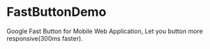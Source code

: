 FastButtonDemo
==============

Google Fast Button for Mobile Web Application, Let you button more responsive(300ms faster).

